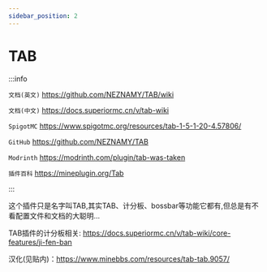 ```yaml
---
sidebar_position: 2
---
```


# TAB

:::info

`文档(英文)` https://github.com/NEZNAMY/TAB/wiki

`文档(中文)` https://docs.superiormc.cn/v/tab-wiki

`SpigotMC` https://www.spigotmc.org/resources/tab-1-5-1-20-4.57806/

`GitHub` https://github.com/NEZNAMY/TAB

`Modrinth` https://modrinth.com/plugin/tab-was-taken

`插件百科` https://mineplugin.org/Tab

:::

这个插件只是名字叫TAB,其实TAB、计分板、bossbar等功能它都有,但总是有不看配置文件和文档的大聪明...

TAB插件的计分板相关: https://docs.superiormc.cn/v/tab-wiki/core-features/ji-fen-ban

汉化(见贴内)：https://www.minebbs.com/resources/tab-tab.9057/
